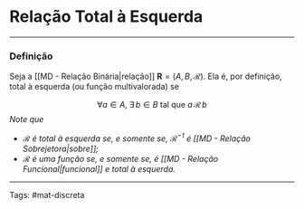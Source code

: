 # Relação Total à Esquerda
---

### Definição

Seja a [[MD - Relação Binária|relação]] $\mathbf{R} = (A,B,\mathcal{R})$. Ela é, por definição, total à esquerda (ou função multivalorada) se  

$$\forall a \in A,\;\exists\, b \in B \text{ tal que } a\,\mathcal{R}\,b$$
*Note que*
- *$\mathcal{R}$ é total à esquerda se, e somente se, $\mathcal{R}^{-1}$ é [[MD - Relação Sobrejetora|sobre]];*
-  *$\mathcal{R}$ é uma função se, e somente se, é [[MD - Relação Funcional|funcional]] e total à esquerda.*

---

Tags: #mat-discreta 